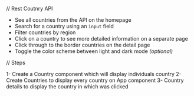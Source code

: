 // Rest Coutnry API

- See all countries from the API on the homepage
- Search for a country using an `input` field
- Filter countries by region
- Click on a country to see more detailed information on a separate page
- Click through to the border countries on the detail page
- Toggle the color scheme between light and dark mode _(optional)_

// Steps

1- Create a Country component which will display individuals country
2- Create Countries to display every country on App component
3- Country details to display the country in which was clicked
